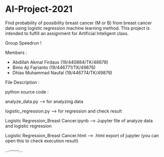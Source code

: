 # AI-Project-2021
Find probability of possibility breast cancer (M or B) from breast cancer data using logistic regression machine learning method.
This project is intended to fulfill an assignment for Artificial Inteligent class.

Group Speedrun !

Members :
- Abdillah Akmal Firdaus  (19/440884/TK/48678)
- Bimo Aji Fajrianto      (19/446771/TK/49876)
- Dhias Muhammad Naufal   (19/446774/TK/49879)

File Description :

python source code :

analyze_data.py --> for analyzing data

logistic_regression.py --> for regression and check result

Logistic Regression_Breast Cancer.ipynb --> Jupyter file of analyze data and logistic regression

Logistic Regression_Breast Cancer.html --> .html export of jupyter (you can open this to check execution result)

...-----...
